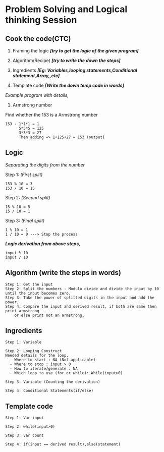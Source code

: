 # Problem Solving and Logical thinking Session

## Cook the code(CTC)

 1. Framing the logic ***[try to get the logic of the given program]***

 2. Algorithm(Recipe) ***[try to write the down the steps]***

 3. Ingredients ***[Eg: Variables,looping statements,Conditional statement,Array,,etc]***

  4. Template code ***[Write the down temp code in words]***

*Example program with details,*
1.  Armstrong number

Find whether the 153 is a Armstrong number
```
153 - 1*1*1 = 1
      5*5*5 = 125
      3*3*3 = 27
      Then adding => 1+125+27 = 153 (output)
```    

## Logic

*Separating the digits from the number*

Step 1: *(First split)*
```
153 % 10 = 3 
153 / 10 = 15
```
Step 2: *(Second split)*

```
15 % 10 = 5
15 / 10 = 1
```
Step 3: *(Final split)*
```
1 % 10 = 1
1 / 10 = 0 ---> Stop the process
```

***Logic derivation from above steps,***

```
input % 10 
input / 10
```

## Algorithm (write the steps in words)

    Step 1: Get the input
    Step 2: Split the numbers - Modulo divide and divide the input by 10 until the input becomes zero.
    Step 3: Take the power of splitted digits in the input and add the power.
    Step 4: Compare the input and derived result, if both are same then print armstrong 
        or else print not an armstrong.

## Ingredients

    Step 1: Variable

    Step 2: Looping Construct
    Needed details for the loop,
      - Where to start : NA (Not applicable)
      - Where to stop : input > 0
      - How to iterate/generate : NA
      - Which loop to use (for or while): While(input>0)

    Step 3: Variable (Counting the derivation)

    Step 4: Conditional Statements(if/else)

## Template code

    Step 1: Var input

    Step 2: while(input>0)

    Step 3: var count

    Step 4: if(input == derived result),else(statement)
